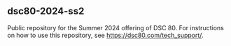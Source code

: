 ## dsc80-2024-ss2

Public repository for the Summer 2024 offering of DSC 80. For instructions on how to use this repository, see https://dsc80.com/tech_support/.
